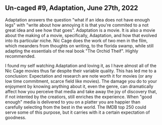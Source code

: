 Un-caged #9, Adaptation, June 27th, 2022
---------------------------------------------

Adaptation answers the question "what if an idea does not have enough legs" with "write about how annoying it is that you're commited to a not great idea and see how that goes". Adaptation is a movie. It is also a movie about the making of a movie, specifically, Adaptation, and how that evolved into its particular niche. Nic Cage does the work of two men in the film, which meanders from thoughts on writing, to the florida swamp, while still adapting the essentials of the real book "The Orchid Theif". Highly recommended.

I found my self watching Adaptation and loving it, as I have almost all of the Nic Cage movies thus far despite their variable quality. This has led me to a conclusion: Expectation and research are note worth it for movies (or any low time commitment, scarce field like movies). The damage you do to your enjoyment by knowing anything about it, even the genre, can dramatically affect how you perceive that media and take away the joy of discovery that, if not intented by the creatiors, still enriches the experience. When "good enough" media is delivered to you on a platter you are happier than carefully selecting from the best in the world. The IMDB top 250 could serve some of this purpose, but it carries with it a certain expectation of goodness.
